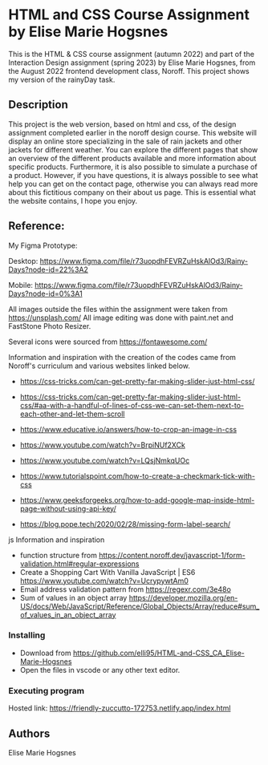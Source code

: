 # HTML and CSS Course Assignment by Elise Marie Hogsnes

This is the HTML & CSS course assignment (autumn 2022) and part of the Interaction Design assignment (spring 2023) by Elise Marie Hogsnes,
from the August 2022 frontend development class, Noroff.
This project shows my version of the rainyDay task.

## Description

This project is the web version, based on html and css, of the design assignment completed earlier in the noroff design course.
This website will display an online store specializing in the sale of rain jackets and other jackets for different weather.
You can explore the different pages that show an overview of the different products available and more information about specific products.
Furthermore, it is also possible to simulate a purchase of a product.
However, if you have questions, it is always possible to see what help you can get on the contact page,
otherwise you can always read more about this fictitious company on their about us page.
This is essential what the website contains, I hope you enjoy.

## Reference:

My Figma Prototype:

Desktop: https://www.figma.com/file/r73uopdhFEVRZuHskAlOd3/Rainy-Days?node-id=22%3A2

Mobile: https://www.figma.com/file/r73uopdhFEVRZuHskAlOd3/Rainy-Days?node-id=0%3A1

All images outside the files within the assignment were taken from https://unsplash.com/
All image editing was done with paint.net and FastStone Photo Resizer.

Several icons were sourced from https://fontawesome.com/

Information and inspiration with the creation of the codes came from Noroff's curriculum and various websites linked below.

- https://css-tricks.com/can-get-pretty-far-making-slider-just-html-css/

- https://css-tricks.com/can-get-pretty-far-making-slider-just-html-css/#aa-with-a-handful-of-lines-of-css-we-can-set-them-next-to-each-other-and-let-them-scroll

- https://www.educative.io/answers/how-to-crop-an-image-in-css

- https://www.youtube.com/watch?v=BrpiNUf2XCk

- https://www.youtube.com/watch?v=LQsjNmkqUOc

- https://www.tutorialspoint.com/how-to-create-a-checkmark-tick-with-css

- https://www.geeksforgeeks.org/how-to-add-google-map-inside-html-page-without-using-api-key/

- https://blog.pope.tech/2020/02/28/missing-form-label-search/

js Information and inspiration

- function structure from https://content.noroff.dev/javascript-1/form-validation.html#regular-expressions
- Create a Shopping Cart With Vanilla JavaScript | ES6 https://www.youtube.com/watch?v=UcrypywtAm0
- Email address validation pattern from https://regexr.com/3e48o
- Sum of values in an object array https://developer.mozilla.org/en-US/docs/Web/JavaScript/Reference/Global_Objects/Array/reduce#sum_of_values_in_an_object_array

### Installing

- Download from https://github.com/elli95/HTML-and-CSS_CA_Elise-Marie-Hogsnes
- Open the files in vscode or any other text editor.

### Executing program

Hosted link:
https://friendly-zuccutto-172753.netlify.app/index.html

## Authors

Elise Marie Hogsnes
